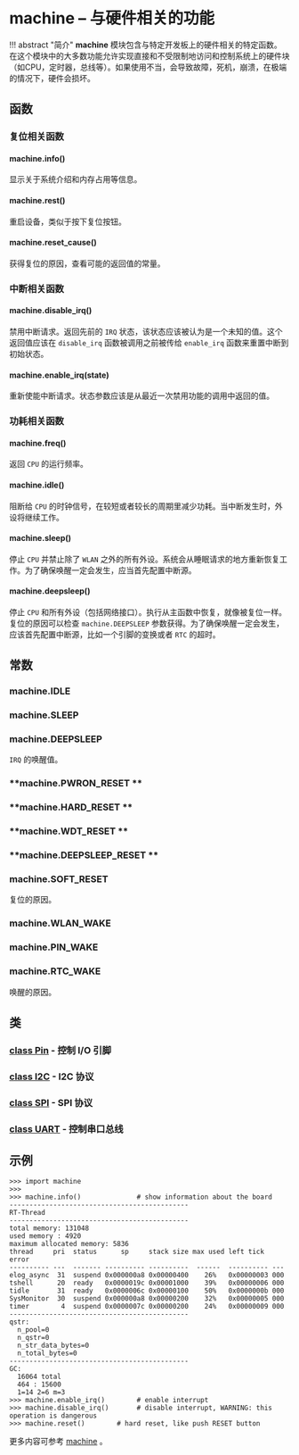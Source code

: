 # **machine** – 与硬件相关的功能

!!! abstract "简介"
    **machine** 模块包含与特定开发板上的硬件相关的特定函数。 在这个模块中的大多数功能允许实现直接和不受限制地访问和控制系统上的硬件块（如CPU，定时器，总线等）。如果使用不当，会导致故障，死机，崩溃，在极端的情况下，硬件会损坏。

## 函数

### 复位相关函数

#### **machine.info**()  
  显示关于系统介绍和内存占用等信息。

#### **machine.rest**()  
  重启设备，类似于按下复位按钮。

#### **machine.reset_cause**()  
  获得复位的原因，查看可能的返回值的常量。

### 中断相关函数

#### **machine.disable_irq**()  
  禁用中断请求。返回先前的 `IRQ` 状态，该状态应该被认为是一个未知的值。这个返回值应该在 `disable_irq` 函数被调用之前被传给 `enable_irq` 函数来重置中断到初始状态。

#### **machine.enable_irq**(state)  
  重新使能中断请求。状态参数应该是从最近一次禁用功能的调用中返回的值。

### 功耗相关函数

#### **machine.freq**()  
  返回 `CPU` 的运行频率。

#### **machine.idle**()  
  阻断给 `CPU` 的时钟信号，在较短或者较长的周期里减少功耗。当中断发生时，外设将继续工作。

#### **machine.sleep**()  
  停止 `CPU` 并禁止除了 `WLAN` 之外的所有外设。系统会从睡眠请求的地方重新恢复工作。为了确保唤醒一定会发生，应当首先配置中断源。

#### **machine.deepsleep**()  
  停止 `CPU` 和所有外设（包括网络接口）。执行从主函数中恢复，就像被复位一样。复位的原因可以检查 `machine.DEEPSLEEP` 参数获得。为了确保唤醒一定会发生，应该首先配置中断源，比如一个引脚的变换或者 `RTC` 的超时。

## 常数

### **machine.IDLE**
### **machine.SLEEP**
### **machine.DEEPSLEEP**
`IRQ` 的唤醒值。

### **machine.PWRON_RESET **
### **machine.HARD_RESET **
### **machine.WDT_RESET **
### **machine.DEEPSLEEP_RESET **
### **machine.SOFT_RESET**
复位的原因。

### **machine.WLAN_WAKE**
### **machine.PIN_WAKE**
### **machine.RTC_WAKE**
唤醒的原因。

## 类

### [class Pin](04-Hardware_Control_Module/02-machine-Pin.md) - 控制 I/O 引脚
### [class I2C](04-Hardware_Control_Module/03-machine-I2C.md) - I2C 协议
### [class SPI](04-Hardware_Control_Module/04-machine-SPI.md) - SPI 协议
### [class UART](04-Hardware_Control_Module/05-machine-UART.md) - 控制串口总线

## 示例 

```
>>> import machine
>>>
>>> machine.info()              # show information about the board
---------------------------------------------
RT-Thread
---------------------------------------------
total memory: 131048
used memory : 4920
maximum allocated memory: 5836
thread     pri  status      sp     stack size max used left tick  error
---------- ---  ------- ---------- ----------  ------  ---------- ---
elog_async  31  suspend 0x000000a8 0x00000400    26%   0x00000003 000
tshell      20  ready   0x0000019c 0x00001000    39%   0x00000006 000
tidle       31  ready   0x0000006c 0x00000100    50%   0x0000000b 000
SysMonitor  30  suspend 0x000000a8 0x00000200    32%   0x00000005 000
timer        4  suspend 0x0000007c 0x00000200    24%   0x00000009 000
---------------------------------------------
qstr:
  n_pool=0
  n_qstr=0
  n_str_data_bytes=0
  n_total_bytes=0
---------------------------------------------
GC:
  16064 total
  464 : 15600
  1=14 2=6 m=3
>>> machine.enable_irq()        # enable interrupt
>>> machine.disable_irq()       # disable interrupt, WARNING: this operation is dangerous
>>> machine.reset()        # hard reset, like push RESET button
```

更多内容可参考 [machine](http://docs.micropython.org/en/latest/pyboard/library/machine.html) 。